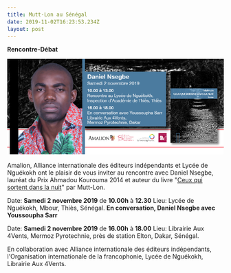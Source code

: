 ```yaml
---
title: Mutt-Lon au Sénégal
date: 2019-11-02T16:23:53.234Z
layout: post
---
```

**Rencontre-Débat**

![Daniel Nsegbe (Mutt-lon) au Sénégal](../uploads/FB_DanielNsegbeDakar.jpg "Daniel Nsegbe (Mutt-lon) au Sénégal")

Amalion, Alliance internationale des éditeurs indépendants et Lycée de Nguékokh ont le plaisir de vous inviter au rencontre avec Daniel Nsegbe, lauréat du Prix Ahmadou Kourouma 2014 et auteur du livre "[Ceux qui sortent dans la nuit](http://www.amalion.net/catalogue_en/item/ceux_qui_sortent_dans_la_nuit/ "Ceux qui sortent dans la nui")" par Mutt-Lon.

Date: **Samedi 2 novembre 2019** de **10.00h** à **12.30**
Lieu: Lycée de Nguékokh, Mbour, Thiès, Sénégal.
**En conversation, Daniel Nsegbe avec Youssoupha Sarr**

Date: **Samedi 2 novembre 2019** de **16.00h** à **18.00**
Lieu: Librairie Aux 4Vents, Mermoz Pyrotechnie, près de station Elton, Dakar, Sénégal.

En collaboration avec Alliance internationale des éditeurs indépendants, l'Organisation internationale de la francophonie, Lycée de Nguékokh, Librairie Aux 4Vents.